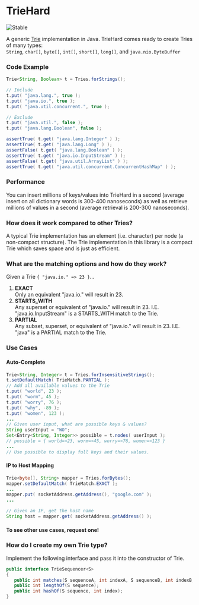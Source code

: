 TrieHard
========

![Stable](http://i4.photobucket.com/albums/y123/Freaklotr4/stage_stable.png)

A generic [Trie](https://en.wikipedia.org/wiki/Trie) implementation in Java. TrieHard comes ready to create Tries of many types:  
`String`, `char[]`, `byte[]`, `int[]`, `short[]`, `long[]`, and `java.nio.ByteBuffer`

### Code Example

```java
Trie<String, Boolean> t = Tries.forStrings();

// Include
t.put( "java.lang.", true );
t.put( "java.io.", true );
t.put( "java.util.concurrent.", true );

// Exclude
t.put( "java.util.", false );
t.put( "java.lang.Boolean", false );

assertTrue( t.get( "java.lang.Integer" ) );
assertTrue( t.get( "java.lang.Long" ) );
assertFalse( t.get( "java.lang.Boolean" ) );
assertTrue( t.get( "java.io.InputStream" ) );
assertFalse( t.get( "java.util.ArrayList" ) );
assertTrue( t.get( "java.util.concurrent.ConcurrentHashMap" ) );
```

### Performance

You can insert millions of keys/values into TrieHard in a second (average insert on all dictionary words is 300-400 nanoseconds)
as well as retrieve millions of values in a second (average retrieval is 200-300 nanoseconds).

### How does it work compared to other Tries?

A typical Trie implementation has an element (i.e. character) per node (a non-compact structure). The Trie implementation in this library is a compact Trie which saves space and is just as efficient.

### What are the matching options and how do they work?

Given a Trie `{ "java.io." => 23 }`...

1. __EXACT__  
  Only an equivalent "java.io." will result in 23.
2. __STARTS_WITH__   
  Any superset or equivalent of "java.io." will result in 23. I.E. "java.io.InputStream" is a STARTS_WITH match to the Trie.
3. __PARTIAL__   
  Any subset, superset, or equivalent of "java.io." will result in 23. I.E. "java" is a PARTIAL match to the Trie.

### Use Cases

#### Auto-Complete

```java
Trie<String, Integer> t = Tries.forInsensitiveStrings();
t.setDefaultMatch( TrieMatch.PARTIAL );
// Add all available values to the Trie
t.put( "world", 23 );
t.put( "worm", 45 );
t.put( "worry", 76 );
t.put( "why", -89 );
t.put( "women", 123 );
...
// Given user input, what are possible keys & values?
String userInput = "WO";
Set<Entry<String, Integer>> possible = t.nodes( userInput );
// possible = { world=>23, worm=>45, worry=>76, women=>123 }
...
// Use possible to display full keys and their values.
```

#### IP to Host Mapping

```java
Trie<byte[], String> mapper = Tries.forBytes();
mapper.setDefaultMatch( TrieMatch.EXACT );
...
mapper.put( socketAddress.getAddress(), "google.com" );
...

// Given an IP, get the host name
String host = mapper.get( socketAddress.getAddress() );
```

#### To see other use cases, request one!

### How do I create my own Trie type?

Implement the following interface and pass it into the constructor of Trie.

```java
public interface TrieSequencer<S> 
{
   public int matches(S sequenceA, int indexA, S sequenceB, int indexB, int count);
   public int lengthOf(S sequence);
   public int hashOf(S sequence, int index);
}
```
